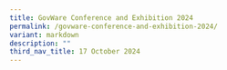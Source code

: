 ```yaml
---
title: GovWare Conference and Exhibition 2024
permalink: /govware-conference-and-exhibition-2024/
variant: markdown
description: ""
third_nav_title: 17 October 2024
---
```

